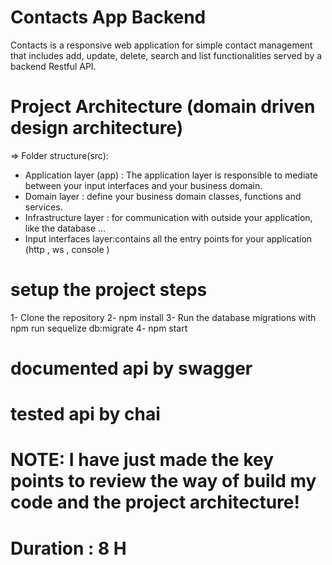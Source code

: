 # Contacts App Backend

Contacts is a responsive web application for simple contact management that includes add, update, delete, search and list functionalities served by a backend Restful API.

# Project Architecture (domain driven design architecture)

=> Folder structure(src):

- Application layer (app) : The application layer is responsible to mediate between your input interfaces and your business domain.
- Domain layer : define your business domain classes, functions and services.
- Infrastructure layer : for communication with  outside your application, like the database ...
- Input interfaces layer:contains all the entry points for your application (http , ws , console )


# setup the project steps 

1- Clone the repository 
2- npm install 
3- Run the database migrations with npm run sequelize db:migrate
4- npm start 


# documented api by swagger 
# tested api by chai


# NOTE:  I have just made the key points to review the way of build my code and the project architecture!


# Duration : 8 H








